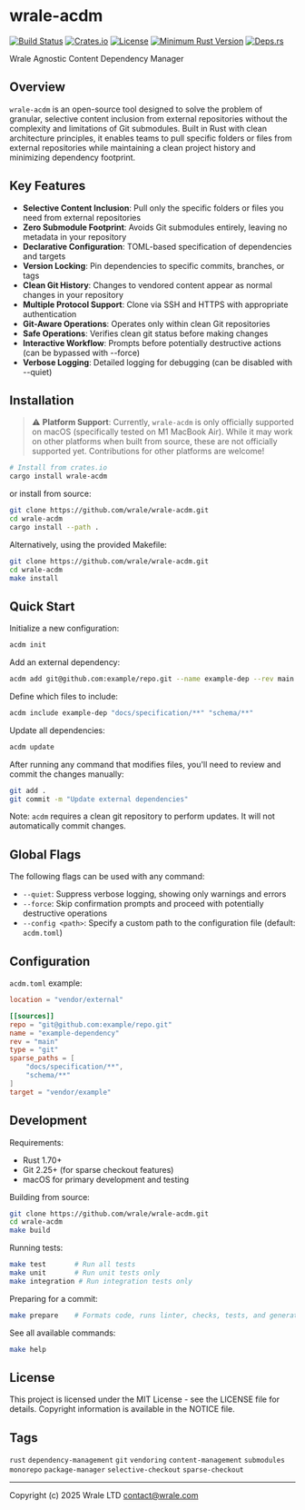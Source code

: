 # wrale-acdm

[![Build Status](https://img.shields.io/github/actions/workflow/status/wrale/wrale-acdm/ci.yml?branch=main)](https://github.com/wrale/wrale-acdm/actions/workflows/ci.yml)
[![Crates.io](https://img.shields.io/crates/v/wrale-acdm)](https://crates.io/crates/wrale-acdm)
[![License](https://img.shields.io/crates/l/wrale-acdm)](https://github.com/wrale/wrale-acdm/blob/main/LICENSE)
[![Minimum Rust Version](https://img.shields.io/badge/rust-1.70%2B-orange)](https://www.rust-lang.org/)
[![Deps.rs](https://deps.rs/repo/github/wrale/wrale-acdm/status.svg)](https://deps.rs/repo/github/wrale/wrale-acdm)

Wrale Agnostic Content Dependency Manager

## Overview

`wrale-acdm` is an open-source tool designed to solve the problem of granular, selective content inclusion from external repositories without the complexity and limitations of Git submodules. Built in Rust with clean architecture principles, it enables teams to pull specific folders or files from external repositories while maintaining a clean project history and minimizing dependency footprint.

## Key Features

- **Selective Content Inclusion**: Pull only the specific folders or files you need from external repositories
- **Zero Submodule Footprint**: Avoids Git submodules entirely, leaving no metadata in your repository
- **Declarative Configuration**: TOML-based specification of dependencies and targets
- **Version Locking**: Pin dependencies to specific commits, branches, or tags
- **Clean Git History**: Changes to vendored content appear as normal changes in your repository
- **Multiple Protocol Support**: Clone via SSH and HTTPS with appropriate authentication
- **Git-Aware Operations**: Operates only within clean Git repositories
- **Safe Operations**: Verifies clean git status before making changes
- **Interactive Workflow**: Prompts before potentially destructive actions (can be bypassed with --force)
- **Verbose Logging**: Detailed logging for debugging (can be disabled with --quiet)

## Installation

> ⚠️ **Platform Support**: Currently, `wrale-acdm` is only officially supported on macOS (specifically tested on M1 MacBook Air). While it may work on other platforms when built from source, these are not officially supported yet. Contributions for other platforms are welcome!

```bash
# Install from crates.io
cargo install wrale-acdm
```

or install from source:

```bash
git clone https://github.com/wrale/wrale-acdm.git
cd wrale-acdm
cargo install --path .
```

Alternatively, using the provided Makefile:

```bash
git clone https://github.com/wrale/wrale-acdm.git
cd wrale-acdm
make install
```

## Quick Start

Initialize a new configuration:

```bash
acdm init
```

Add an external dependency:

```bash
acdm add git@github.com:example/repo.git --name example-dep --rev main --target vendor/example
```

Define which files to include:

```bash
acdm include example-dep "docs/specification/**" "schema/**"
```

Update all dependencies:

```bash
acdm update
```

After running any command that modifies files, you'll need to review and commit the changes manually:

```bash
git add .
git commit -m "Update external dependencies"
```

Note: `acdm` requires a clean git repository to perform updates. It will not automatically commit changes.

## Global Flags

The following flags can be used with any command:

- `--quiet`: Suppress verbose logging, showing only warnings and errors
- `--force`: Skip confirmation prompts and proceed with potentially destructive operations
- `--config <path>`: Specify a custom path to the configuration file (default: `acdm.toml`)

## Configuration

`acdm.toml` example:

```toml
location = "vendor/external"

[[sources]]
repo = "git@github.com:example/repo.git"
name = "example-dependency"
rev = "main"
type = "git"
sparse_paths = [
    "docs/specification/**",
    "schema/**"
]
target = "vendor/example"
```

## Development

Requirements:
- Rust 1.70+
- Git 2.25+ (for sparse checkout features)
- macOS for primary development and testing

Building from source:

```bash
git clone https://github.com/wrale/wrale-acdm.git
cd wrale-acdm
make build
```

Running tests:

```bash
make test       # Run all tests
make unit       # Run unit tests only
make integration # Run integration tests only
```

Preparing for a commit:

```bash
make prepare    # Formats code, runs linter, checks, tests, and generates docs
```

See all available commands:

```bash
make help
```

## License

This project is licensed under the MIT License - see the LICENSE file for details. Copyright information is available in the NOTICE file.

## Tags

`rust` `dependency-management` `git` `vendoring` `content-management` `submodules` `monorepo` `package-manager` `selective-checkout` `sparse-checkout`

---

Copyright (c) 2025 Wrale LTD <contact@wrale.com>
